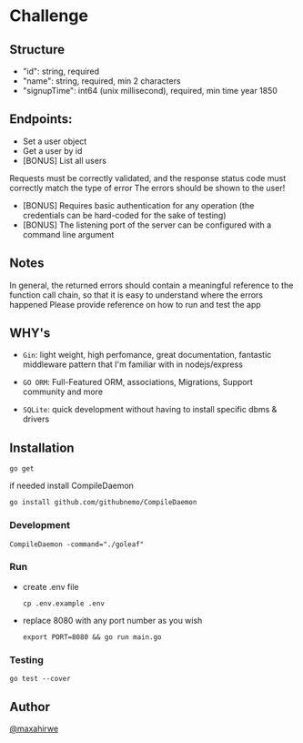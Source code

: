# Challenge

## Structure

-   "id": string, required
-   "name": string, required, min 2 characters
-   "signupTime": int64 (unix millisecond), required, min time year 1850

## Endpoints:

-   Set a user object
-   Get a user by id
-   [BONUS] List all users

Requests must be correctly validated, and the response status code must correctly match the type of error
The errors should be shown to the user!

-   [BONUS] Requires basic authentication for any operation (the credentials can be hard-coded for the sake of testing)
-   [BONUS] The listening port of the server can be configured with a command line argument

## Notes

In general, the returned errors should contain a meaningful reference to the function call chain, so that it is easy to understand where the errors happened
Please provide reference on how to run and test the app

## WHY's

-   `Gin`: light weight, high perfomance, great documentation, fantastic middleware pattern that I'm familiar with in nodejs/express

-   `GO ORM`: Full-Featured ORM, associations, Migrations, Support community and more

-   `SQLite`: quick development without having to install specific dbms & drivers

## Installation

```
go get
```

if needed install CompileDaemon

```
go install github.com/githubnemo/CompileDaemon
```

### Development

```
CompileDaemon -command="./goleaf"
```

### Run

-   create .env file

    ```
    cp .env.example .env
    ```

-   replace 8080 with any port number as you wish

    ```
    export PORT=8080 && go run main.go
    ```

### Testing

```
go test --cover
```

## Author

[@maxahirwe](https://max.rw)
